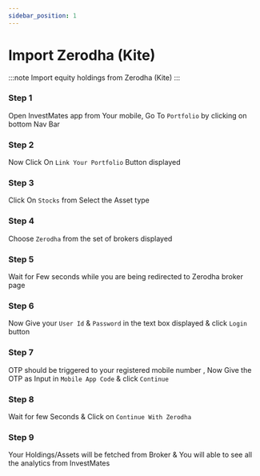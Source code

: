 ```yaml
---
sidebar_position: 1
---
```


# Import Zerodha (Kite)

:::note
Import equity holdings from Zerodha (Kite)
:::

### Step 1
Open InvestMates app from Your mobile, Go To `Portfolio` by clicking on bottom Nav Bar
### Step 2
Now Click On `Link Your Portfolio` Button displayed
### Step 3
Click On `Stocks` from Select the Asset type
### Step 4
Choose `Zerodha` from the set of brokers displayed
### Step 5
Wait for Few seconds while you are being redirected to Zerodha broker page
### Step 6
Now Give your `User Id` & `Password` in the text box displayed & click `Login` button
### Step 7
OTP should be triggered to your registered mobile number , Now Give the OTP as Input in `Mobile App Code` & click `Continue`
### Step 8
Wait for few Seconds & Click on `Continue With Zerodha`
### Step 9
Your Holdings/Assets  will be fetched from Broker & You will able to see all the analytics from InvestMates
